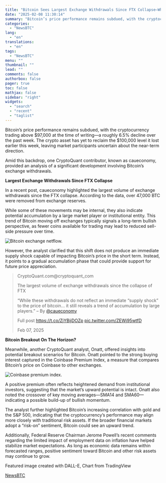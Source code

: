 ```yaml
---
title: "Bitcoin Sees Largest Exchange Withdrawals Since FTX Collapse—What’s Next?"
date: "2025-02-08 11:30:14"
summary: "Bitcoin’s price performance remains subdued, with the cryptocurrency trading above $97,000 at the time of writing—a roughly 6.5% decline over the past week. The crypto asset has yet to reclaim the $100,000 level it lost earlier this week, leaving market participants uncertain about the near-term direction.Amid this backdrop, one CryptoQuant..."
categories:
  - "NewsBTC"
lang:
  - "en"
translations:
  - "en"
tags:
  - "NewsBTC"
menu: ""
thumbnail: ""
lead: ""
comments: false
authorbox: false
pager: true
toc: false
mathjax: false
sidebar: "right"
widgets:
  - "search"
  - "recent"
  - "taglist"
---
```


Bitcoin’s price performance remains subdued, with the cryptocurrency trading above $97,000 at the time of writing—a roughly 6.5% decline over the past week. The crypto asset has yet to reclaim the $100,000 level it lost earlier this week, leaving market participants uncertain about the near-term direction.

Amid this backdrop, one CryptoQuant contributor, known as caueconomy, provided an analysis of a significant development involving Bitcoin’s exchange withdrawals.

**Largest Exchange Withdrawals Since FTX Collapse**

In a recent post, caueconomy highlighted the largest volume of exchange withdrawals since the FTX collapse. According to the data, over 47,000 BTC were removed from exchange reserves.

While some of these movements may be internal, they also indicate potential accumulation by a large market player or institutional entity. This trend of Bitcoin moving off exchanges typically signals a long-term bullish perspective, as fewer coins available for trading may lead to reduced sell-side pressure over time.

![Bitcoin exchange netflow.](https://s3.tradingview.com/news/image/newsbtc:eb7c23608094b-c51c18c319ffc48e50dab62277e4bace-resized.jpeg)

However, the analyst clarified that this shift does not produce an immediate supply shock capable of impacting Bitcoin’s price in the short term. Instead, it points to a gradual accumulation phase that could provide support for future price appreciation.

> CryptoQuant.com@cryptoquant\_com
> 
> The largest volume of exchange withdrawals since the collapse of FTX
> 
> “While these withdrawals do not reflect an immediate “supply shock” to the price of bitcoin… it still reveals a trend of accumulation by large players.” – By [@caueconomy](https://twitter.com/caueconomy?ref_src=twsrc%5Etfw)
> 
> Full post <https://t.co/ZjYBijDOZp> [pic.twitter.com/ZEWj95wtfD](https://t.co/ZEWj95wtfD)
> 
> Feb 07, 2025

**Bitcoin Breakout On The Horizon?**

Meanwhile, another CryptoQuant analyst, Onatt, offered insights into potential breakout scenarios for Bitcoin. Onatt pointed to the strong buying interest captured in the Coinbase Premium Index, a measure that compares Bitcoin’s price on Coinbase to other exchanges.

![Coinbase premium index.](https://s3.tradingview.com/news/image/newsbtc:eb7c23608094b-3ce313b3dcc09907dd6862a9e8b18f12-resized.jpeg)

A positive premium often reflects heightened demand from institutional investors, suggesting that the market’s upward potential is intact. Onatt also noted the crossover of key moving averages—SMA14 and SMA60—indicating a possible build-up of bullish momentum.

The analyst further highlighted Bitcoin’s increasing correlation with gold and the S&P 500, indicating that the cryptocurrency’s performance may align more closely with traditional risk assets. If the broader financial markets adopt a “risk-on” sentiment, Bitcoin could see an upward trend.

Additionally, Federal Reserve Chairman Jerome Powell’s recent comments regarding the limited impact of employment data on inflation have helped stabilize market expectations. As long as economic data remains within forecasted ranges, positive sentiment toward Bitcoin and other risk assets may continue to grow.

Featured image created with DALL-E, Chart from TradingView

[NewsBTC](https://www.tradingview.com/news/newsbtc:eb7c23608094b:0-bitcoin-sees-largest-exchange-withdrawals-since-ftx-collapse-what-s-next/)
